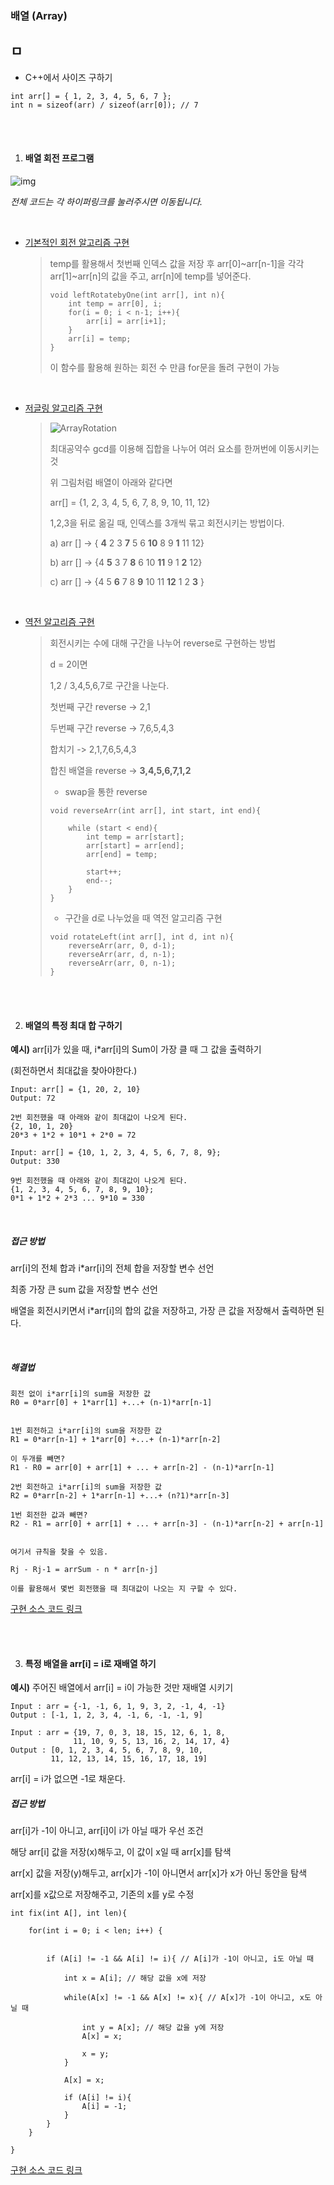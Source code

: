 ### 배열 (Array)
ㅁ
---

- C++에서 사이즈 구하기 

```
int arr[] = { 1, 2, 3, 4, 5, 6, 7 }; 
int n = sizeof(arr) / sizeof(arr[0]); // 7
```

<br/>

<br/>

1. #### 배열 회전 프로그램



![img](https://t1.daumcdn.net/cfile/tistory/99AFA23F5BE8F31B0C)



*전체 코드는 각 하이퍼링크를 눌러주시면 이동됩니다.*

<br/>

- [기본적인 회전 알고리즘 구현](https://github.com/gyoogle/tech-interview-for-developer/blob/master/Computer%20Science/Data%20Structure/code/rotate_array.cpp)

  > temp를 활용해서 첫번째 인덱스 값을 저장 후
  > arr[0]~arr[n-1]을 각각 arr[1]~arr[n]의 값을 주고, arr[n]에 temp를 넣어준다.
  >
  > ```
  > void leftRotatebyOne(int arr[], int n){
  >     int temp = arr[0], i;
  >     for(i = 0; i < n-1; i++){
  >         arr[i] = arr[i+1];
  >     }
  >     arr[i] = temp;
  > }
  > ```
  >
  > 이 함수를 활용해 원하는 회전 수 만큼 for문을 돌려 구현이 가능

  <br/>

- [저글링 알고리즘 구현](https://github.com/gyoogle/tech-interview-for-developer/blob/master/Computer%20Science/Data%20Structure/code/juggling_array.cpp)

  > ![ArrayRotation](https://cdncontribute.geeksforgeeks.org/wp-content/uploads/arra.jpg)
  >
  > 최대공약수 gcd를 이용해 집합을 나누어 여러 요소를 한꺼번에 이동시키는 것
  >
  > 위 그림처럼 배열이 아래와 같다면
  >
  > arr[] = {1, 2, 3, 4, 5, 6, 7, 8, 9, 10, 11, 12}
  >
  > 1,2,3을 뒤로 옮길 때, 인덱스를 3개씩 묶고 회전시키는 방법이다.
  >
  > a) arr [] -> { **4** 2 3 **7** 5 6 **10** 8 9 **1** 11 12}
  >
  > b) arr [] -> {4 **5** 3 7 **8** 6 10 **11** 9 1 **2** 12}
  >
  > c) arr [] -> {4 5 **6**  7 8 **9** 10 11 **12** 1 2 **3** }

  <br/>

- [역전 알고리즘 구현](https://github.com/gyoogle/tech-interview-for-developer/blob/master/Computer%20Science/Data%20Structure/code/reversal_array.cpp)

  > 회전시키는 수에 대해 구간을 나누어 reverse로 구현하는 방법
  >
  > d = 2이면
  >
  > 1,2 / 3,4,5,6,7로 구간을 나눈다.
  >
  > 첫번째 구간 reverse -> 2,1
  >
  > 두번째 구간 reverse -> 7,6,5,4,3
  >
  > 합치기 -> 2,1,7,6,5,4,3
  >
  > 합친 배열을 reverse -> **3,4,5,6,7,1,2**
  >
  >
  >
  > - swap을 통한 reverse
  >
  > ```
  > void reverseArr(int arr[], int start, int end){
  >     
  >     while (start < end){
  >         int temp = arr[start];
  >         arr[start] = arr[end];
  >         arr[end] = temp;
  >         
  >         start++;
  >         end--;
  >     }
  > }
  > ```
  >
  >
  >
  > - 구간을 d로 나누었을 때 역전 알고리즘 구현
  >
  > ```
  > void rotateLeft(int arr[], int d, int n){
  >     reverseArr(arr, 0, d-1);
  >     reverseArr(arr, d, n-1);
  >     reverseArr(arr, 0, n-1);
  > }
  > ```

<br/>

<br/>

2. #### 배열의 특정 최대 합 구하기



**예시)** arr[i]가 있을 때, i*arr[i]의 Sum이 가장 클 때 그 값을 출력하기 

(회전하면서 최대값을 찾아야한다.)

```
Input: arr[] = {1, 20, 2, 10}
Output: 72

2번 회전했을 때 아래와 같이 최대값이 나오게 된다.
{2, 10, 1, 20}
20*3 + 1*2 + 10*1 + 2*0 = 72

Input: arr[] = {10, 1, 2, 3, 4, 5, 6, 7, 8, 9};
Output: 330

9번 회전했을 때 아래와 같이 최대값이 나오게 된다.
{1, 2, 3, 4, 5, 6, 7, 8, 9, 10};
0*1 + 1*2 + 2*3 ... 9*10 = 330
```

<br/>

##### 접근 방법

arr[i]의 전체 합과 i*arr[i]의 전체 합을 저장할 변수 선언

최종 가장 큰 sum 값을 저장할 변수 선언

배열을 회전시키면서 i*arr[i]의 합의 값을 저장하고, 가장 큰 값을 저장해서 출력하면 된다.

<br/>

##### 해결법

```
회전 없이 i*arr[i]의 sum을 저장한 값
R0 = 0*arr[0] + 1*arr[1] +...+ (n-1)*arr[n-1]


1번 회전하고 i*arr[i]의 sum을 저장한 값
R1 = 0*arr[n-1] + 1*arr[0] +...+ (n-1)*arr[n-2]

이 두개를 빼면?
R1 - R0 = arr[0] + arr[1] + ... + arr[n-2] - (n-1)*arr[n-1]

2번 회전하고 i*arr[i]의 sum을 저장한 값
R2 = 0*arr[n-2] + 1*arr[n-1] +...+ (n?1)*arr[n-3]

1번 회전한 값과 빼면?
R2 - R1 = arr[0] + arr[1] + ... + arr[n-3] - (n-1)*arr[n-2] + arr[n-1]


여기서 규칙을 찾을 수 있음.

Rj - Rj-1 = arrSum - n * arr[n-j]

이를 활용해서 몇번 회전했을 때 최대값이 나오는 지 구할 수 있다.
```

[구현 소스 코드 링크](https://github.com/gyoogle/tech-interview-for-developer/blob/master/Computer%20Science/Data%20Structure/code/maxvalue_array.cpp)

<br/>

<br/>

3. #### 특정 배열을 arr[i] = i로 재배열 하기

**예시)** 주어진 배열에서 arr[i] = i이 가능한 것만 재배열 시키기

```
Input : arr = {-1, -1, 6, 1, 9, 3, 2, -1, 4, -1}
Output : [-1, 1, 2, 3, 4, -1, 6, -1, -1, 9]

Input : arr = {19, 7, 0, 3, 18, 15, 12, 6, 1, 8,
              11, 10, 9, 5, 13, 16, 2, 14, 17, 4}
Output : [0, 1, 2, 3, 4, 5, 6, 7, 8, 9, 10, 
         11, 12, 13, 14, 15, 16, 17, 18, 19]
```

arr[i] = i가 없으면 -1로 채운다.



##### 접근 방법

arr[i]가 -1이 아니고, arr[i]이 i가 아닐 때가 우선 조건

해당 arr[i] 값을 저장(x)해두고, 이 값이 x일 때 arr[x]를 탐색

arr[x] 값을 저장(y)해두고, arr[x]가 -1이 아니면서 arr[x]가 x가 아닌 동안을 탐색

arr[x]를 x값으로 저장해주고, 기존의 x를 y로 수정

```
int fix(int A[], int len){
    
    for(int i = 0; i < len; i++) {
        
        
        if (A[i] != -1 && A[i] != i){ // A[i]가 -1이 아니고, i도 아닐 때
            
            int x = A[i]; // 해당 값을 x에 저장
            
            while(A[x] != -1 && A[x] != x){ // A[x]가 -1이 아니고, x도 아닐 때
                
                int y = A[x]; // 해당 값을 y에 저장
                A[x] = x; 
                
                x = y;
            }
            
            A[x] = x;
            
            if (A[i] != i){
                A[i] = -1;
            }
        }
    }
    
}
```

[구현 소스 코드 링크](https://github.com/gyoogle/tech-interview-for-developer/blob/master/Computer%20Science/Data%20Structure/code/rearrange_array.cpp)

<br/>

<br/>
